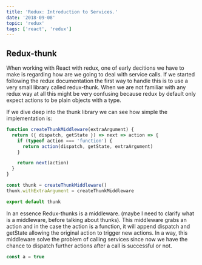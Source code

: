 ```yaml
---
title: 'Redux: Introduction to Services.'
date: '2018-09-08'
topic: 'redux'
tags: ['react', 'redux']
---
```


## Redux-thunk

When working with React with redux, one of early decitions we have to make is regarding how are we going to deal with service calls. If we started following the redux documentation the first way to handle this is to use a very small library called redux-thunk. When we are not familiar with any redux way at all this might be very confusing because redux by default only expect actions to be plain objects with a type.

If we dive deep into the thunk library we can see how simple the implementation is:

```javascript
function createThunkMiddleware(extraArgument) {
  return ({ dispatch, getState }) => next => action => {
    if (typeof action === 'function') {
      return action(dispatch, getState, extraArgument)
    }

    return next(action)
  }
}

const thunk = createThunkMiddleware()
thunk.withExtraArgument = createThunkMiddleware

export default thunk
```

In an essence Redux-thunks is a middleware. (maybe I need to clarify what is a middleware, before talking about thunks).
This middleware grabs an action and in the case the action is a function, it will append dispatch and getState allowing the original action to trigger new actions. In a way, this middleware solve the problem of calling services since now we have the chance to dispatch further actions after a call is successful or not.

```javascript
const a = true
```

